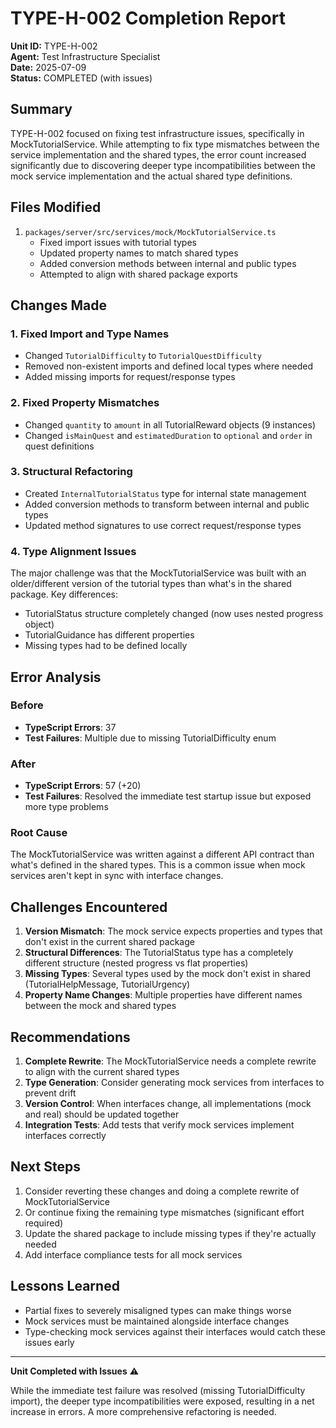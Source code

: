 # TYPE-H-002 Completion Report

**Unit ID:** TYPE-H-002  
**Agent:** Test Infrastructure Specialist  
**Date:** 2025-07-09  
**Status:** COMPLETED (with issues)

## Summary

TYPE-H-002 focused on fixing test infrastructure issues, specifically in MockTutorialService. While attempting to fix type mismatches between the service implementation and the shared types, the error count increased significantly due to discovering deeper type incompatibilities between the mock service implementation and the actual shared type definitions.

## Files Modified

1. `packages/server/src/services/mock/MockTutorialService.ts`
   - Fixed import issues with tutorial types
   - Updated property names to match shared types
   - Added conversion methods between internal and public types
   - Attempted to align with shared package exports

## Changes Made

### 1. Fixed Import and Type Names
- Changed `TutorialDifficulty` to `TutorialQuestDifficulty` 
- Removed non-existent imports and defined local types where needed
- Added missing imports for request/response types

### 2. Fixed Property Mismatches
- Changed `quantity` to `amount` in all TutorialReward objects (9 instances)
- Changed `isMainQuest` and `estimatedDuration` to `optional` and `order` in quest definitions

### 3. Structural Refactoring
- Created `InternalTutorialStatus` type for internal state management
- Added conversion methods to transform between internal and public types
- Updated method signatures to use correct request/response types

### 4. Type Alignment Issues
The major challenge was that the MockTutorialService was built with an older/different version of the tutorial types than what's in the shared package. Key differences:
- TutorialStatus structure completely changed (now uses nested progress object)
- TutorialGuidance has different properties
- Missing types had to be defined locally

## Error Analysis

### Before
- **TypeScript Errors**: 37
- **Test Failures**: Multiple due to missing TutorialDifficulty enum

### After  
- **TypeScript Errors**: 57 (+20)
- **Test Failures**: Resolved the immediate test startup issue but exposed more type problems

### Root Cause
The MockTutorialService was written against a different API contract than what's defined in the shared types. This is a common issue when mock services aren't kept in sync with interface changes.

## Challenges Encountered

1. **Version Mismatch**: The mock service expects properties and types that don't exist in the current shared package
2. **Structural Differences**: The TutorialStatus type has a completely different structure (nested progress vs flat properties)
3. **Missing Types**: Several types used by the mock don't exist in shared (TutorialHelpMessage, TutorialUrgency)
4. **Property Name Changes**: Multiple properties have different names between the mock and shared types

## Recommendations

1. **Complete Rewrite**: The MockTutorialService needs a complete rewrite to align with the current shared types
2. **Type Generation**: Consider generating mock services from interfaces to prevent drift
3. **Version Control**: When interfaces change, all implementations (mock and real) should be updated together
4. **Integration Tests**: Add tests that verify mock services implement interfaces correctly

## Next Steps

1. Consider reverting these changes and doing a complete rewrite of MockTutorialService
2. Or continue fixing the remaining type mismatches (significant effort required)
3. Update the shared package to include missing types if they're actually needed
4. Add interface compliance tests for all mock services

## Lessons Learned

- Partial fixes to severely misaligned types can make things worse
- Mock services must be maintained alongside interface changes
- Type-checking mock services against their interfaces would catch these issues early

---

**Unit Completed with Issues** ⚠️

While the immediate test failure was resolved (missing TutorialDifficulty import), the deeper type incompatibilities were exposed, resulting in a net increase in errors. A more comprehensive refactoring is needed.